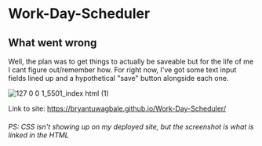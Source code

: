 
# Work-Day-Scheduler

## What went wrong 
Well, the plan was to get things to actually be saveable but for the life of me I cant figure out/remember how. For right now, I've got some text input fields 
lined up and a hypothetical "save" button alongside each one. 

![127 0 0 1_5501_index html (1)](https://user-images.githubusercontent.com/78828750/116024584-1eba1380-a614-11eb-82cf-69d0d43142d4.png)

Link to site: https://bryantuwagbale.github.io/Work-Day-Scheduler/

###### PS: CSS isn't showing up on my deployed site, but the screenshot is what is linked in the HTML
